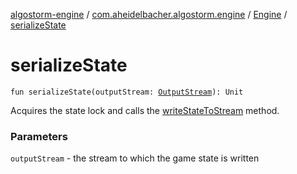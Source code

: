 [algostorm-engine](../../index.md) / [com.aheidelbacher.algostorm.engine](../index.md) / [Engine](index.md) / [serializeState](.)

# serializeState

`fun serializeState(outputStream: `[`OutputStream`](http://docs.oracle.com/javase/6/docs/api/java/io/OutputStream.html)`): Unit`

Acquires the state lock and calls the [writeStateToStream](write-state-to-stream.md) method.

### Parameters

`outputStream` - the stream to which the game state is written